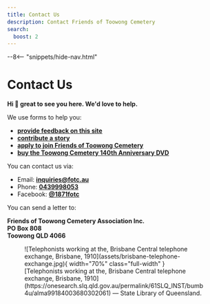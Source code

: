 ```yaml
---
title: Contact Us
description: Contact Friends of Toowong Cemetery
search:
  boost: 2  
---
```


<!-- -8- "snippets/sem/contact.json" TODO or NOT NEEDED -->

--8<-- "snippets/hide-nav.html"


# Contact Us 

**Hi 👋 great to see you here. We'd love to help.**

We use forms to help you:

- **[provide feedback on this site](https://docs.google.com/forms/d/e/1FAIpQLSeS7K7-e-ofnn2OkPDL6ql7-CkBL67wwsQiv9upMDoRcXCRJQ/viewform)**
- **[contribute a story](https://forms.gle/U94dcEj6RihM9BPq9)**
- **[apply to join Friends of Toowong Cemetery](https://forms.gle/iwFKCnpNYRTSeHLb8)**
- **[buy the Toowong Cemetery 140th Anniversary DVD](https://forms.gle/vHhV1rYCoPeRPPBSA)**

You can contact us via: 

- Email: **[inquiries@fotc.au](mailto:inquiries@fotc.au)**
- Phone: **[0439998053](tel:0439998053)**
- Facebook: **[@1871fotc](https://www.facebook.com/1871fotc/)**

<!--
- Twitter: **[@1871fotc](https://twitter.com/1871fotc)**
- GitHub: **[@1871fotc](https://github.com/1871fotc)**
-->

You can send a letter to: 

**Friends of Toowong Cemetery Association Inc.** <br>
**PO Box 808** <br>
**Toowong QLD 4066**

<!--
![Woman typing on a typewriter, ca. 1915](../assets/woman-typing.jpg){ width="40%" }

*<small>[Woman typing on a typewriter, ca. 1915](http://onesearch.slq.qld.gov.au/permalink/f/1upgmng/slq_alma21218088650002061) - State Library of Queensland.</small>*
-->

<figure markdown>
  ![Telephonists working at the, Brisbane Central telephone exchange, Brisbane, 1910](assets/brisbane-telephone-exchange.jpg){ width="70%" class="full-width" }
  <figcaption markdown>[Telephonists working at the, Brisbane Central telephone exchange, Brisbane, 1910](https://onesearch.slq.qld.gov.au/permalink/61SLQ_INST/bumb4u/alma99184003680302061) — State Library of Queensland.</figcaption>
</figure>
